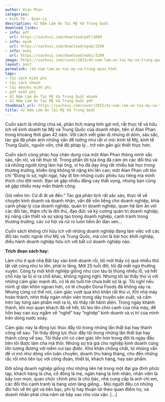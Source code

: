 ```yaml
---
author: Alan Phan
categories:
- Kinh Tế - Quản Lý
description: 42 Năm Làm Ăn Tại Mỹ Và Trung Quốc
download_links:
- info: pdf
  url: https://sachvui.com/download/pdf/1609
- info: epub
  url: https://sachvui.com/download/epub/3298
- info: mobi
  url: https://sachvui.com/download/mobi/3299
image: https://sachvui.com/cover/2015/42-nam-lam-an-tai-my-va-trung-quoc-alan-phan.jpg
layout: post
permalink: /42-nam-lam-an-tai-my-va-trung-quoc.html
tags:
- tải sách miễn phí
- tải sách nhanh
- tải ebooks miễn phí
- pdf miễn phí
- 42 Năm Làm Ăn Tại Mỹ Và Trung Quốc ebook
- 42 Năm Làm Ăn Tại Mỹ Và Trung Quốc pdf
thumbnail_url: https://sachvui.com/cover/2015/42-nam-lam-an-tai-my-va-trung-quoc-alan-phan.jpg
title: 42 Năm Làm Ăn Tại Mỹ Và Trung Quốc
---
```


 <div class="item-desc text-justify"> <p>Cuốn sách là những chia sẻ, phân tích mang tính gợi mở, rất thực tế và hữu ích về kinh doanh tại Mỹ và Trung Quốc của doanh nhân, tiến sĩ Alan Phan trong khoảng thời gian 42 năm. Với cách viết giản dị nhưng dí dỏm, sâu sắc, tác giả đã phản ánh những vấn đề tưởng như rất vĩ mô: kinh tế Mỹ, kinh tế Trung Quốc, nguồn vốn, chế độ pháp lý… trở nên gần gũi thiết thực hơn.</p><p>Cuốn sách cũng phác họa chân dung của một Alan Phan thông minh sắc sảo, rắn rỏi, và rất thực tế. Trong phần lời tựa ông đã cảm ơn các đối thủ và cả những người từng làm hại ông, vì họ đã dạy ông rất nhiều bài học trong thương trường, khiến ông không té nặng khi lên cao; một Alan Phan với tôn chỉ “Đừng lo sợ, nghi ngại, hãy đi tìm những cuộc phiêu lưu riêng mà mình thích cho đời mình. Bạn sẽ gặp nhiều đắng cay thất vọng, nhưng bạn cũng sẽ gặp nhiều may mắn thành công.</p><p>Giữ niềm tin: Cứ đi ắt sẽ đến.” Tác giả phân tích rất sắc sảo, thực tế về chuyện kinh doanh và doanh nhân, vấn đề vốn liếng cho doanh nghiệp, khía cạnh pháp lý của doanh nghiệp, quản trị doanh nghiệp, quan hệ làm ăn với các đối tác, thậm chí là đối thủ, đạo đức và kỷ cương quản trị doanh nghiệp, kỹ năng cần thiết và sự sáng tạo trong doanh nghiệp, cạnh tranh trong thương trường, các cơ hội và rủi ro luôn tiềm ẩn đan xen…</p><p>Cuốn sách không chỉ hữu ích với những doanh nghiệp đang làm việc với các đối tác nước ngoài như Mỹ và Trung Quốc, mà còn là bài học khởi nghiệp, điều hành doanh nghiệp hữu ích với bất cứ doanh nghiệp nào.</p><p><strong>Trích đoạn sách hay:</strong></p><p>Làm chủ ở quê nhà Bắt tay vào kinh doanh rồi, tôi mới thấy có quá nhiều thứ lặt vặt cũng như to lớn, phải lo lắng. Mới 25 tuổi đời, tôi đã mất ngủ thường xuyên. Công ty mới khởi nghiệp giống như con tàu bị thủng nhiều lỗ, vá hết chỗ này lại bị xì ra chỗ khác, không ngừng nghỉ. Nhưng tôi lại thấy thú vị với những cảm giác mạnh đó, có lẽ do tuổi trẻ chưa biết sợ là gì. Tôi nghĩ nếu mình gì dặn khôn ngoan hơn, có lẽ chuyện Dona Foods đã không xảy ra. Nhưng cũng có thể nói, cảm giác vượt qua khó khăn rất thú vị. Khi nhà máy hoàn thành, nhìn thấy ngàn nhân viên trong dây truyền sản xuất, và cầm trên tay từng sản phẩm mới ra lò, tôi thấy rất hãnh diện. Trong ngày khánh thành, khi mọi quan khách đã về hết, tôi leo lên chòi canh của nhà máy, để hồn bay cao suy ngẫm về “nghề” hay “nghiệp” kinh doanh và vị trí của mình trên dòng nước xoáy.</p><p>Cảm giác này là động lực thúc đẩy tôi trong những lần thất bại hay thành công về sau. Tôi thấy động lực thúc đẩy tôi trong những lần thất bại hay thành công về sau. Tôi thấy chỉ có cảm giác lớn hơn trong đời là ngày đầu tiên tôi được làm cha mà thôi. Nhưng sự trả giá cho nghiệp kinh doanh cũng lớn tương đương với niềm vui tạo đước. Khó khăn chồng chất, từ những vấn đề vĩ mô như dòng vốn luân chuyển, doanh thu hàng tháng, cho đến những rắc rối nhỏ liên tục với công đoàn, thiết bị, khách hàng, hay sản phẩm.</p><p>Đời sống doanh nghiệp giống như những liên hệ trong một đại gia đình phức tạp, khách hàng là cha, cổ đông là mẹ, ngân hàng là tình nhân, nhân viên là bầy con mọn, quan chức chính phủ là chú bác, nhà cung cấp là anh chị em, các đối thủ cạnh tranh là hàng xóm láng giềng… Mọi người đều có những đòi hỏi về thì giờ và tiền bạc, phi lý hay thuận lợi theo quan điểm họ, và doanh nhân phải chia năm sẻ bảy sao cho vừa vặn. […]</p> </div>